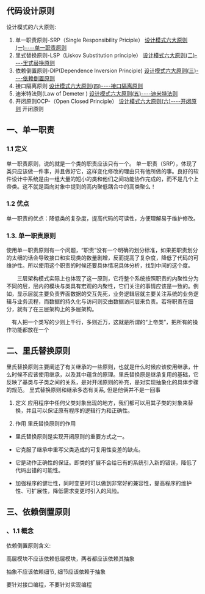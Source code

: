 ## 代码设计原则
设计模式的六大原则:
1. 单一职责原则-SRP（Single Responsibility Priciple）
[设计模式六大原则(一)----单一职责原则](https://mp.weixin.qq.com/s/gxUQR0BvjaRo4diGW8Ok0Q)
2. 里式替换原则-LSP（Liskov Substitution principle）
[设计模式六大原则(二)----里式替换原则](https://mp.weixin.qq.com/s/EodkS62tkePqrsm4GGqZtw)
3. 依赖倒置原则-DIP(Dependence Inversion Principle)
[设计模式六大原则(三)----依赖倒置原则](https://mp.weixin.qq.com/s/3zit0c76mYnoR_yWesTaxA)
4. 接口隔离原则
[设计模式六大原则(四)----接口隔离原则](https://mp.weixin.qq.com/s/YMD0Bx-Bvj_HsWwdvkjpcw)
5. 迪米特法则(Law of Demeter )
[设计模式六大原则(五)----迪米特法则](https://mp.weixin.qq.com/s/ZEZyYaUFAHCC-n2Zj52t6Q)
6. 开闭原则OCP-（Open Closed Principle）
[设计模式六大原则(六)----开闭原则](https://mp.weixin.qq.com/s/9hOTumeFqftOm2UD_Thkxw)
开闭原则
## 一、单一职责
### 1.1 定义
 单一职责原则，说的就是一个类的职责应该只有一个。
单一职责（SRP），体现了类只应该做一件事，并且做好它，这样变化修改的理由只有他所做的事。良好的软件设计中系统是由一组大量的短小的类和他们之间功能协作完成的，而不是几个上帝类。这不就是面向对象中提到的高内聚低耦合中的高类聚么！
### 1.2 优点 
单一职责的优点：降低类的复杂度，提高代码的可读性，方便理解易于维护修改。
### 1.3. 单一职责原则 
使用单一职责原则有一个问题，“职责”没有一个明确的划分标准，如果把职责划分的太细的话会导致接口和实现类的数量剧增，反而提高了复杂度，降低了代码的可维护性。所以使用这个职责的时候还要具体情况具体分析，找到中间的这个度。

　　三层架构模式实际上也体现了这一原则，它将整个系统按照职责的内聚性分为不同的层，层内的模块与类具有宏观的内聚性，它们关注的事情应该是一致的。例如，显示层就主要负责界面数据的交互先死，业务逻辑层就主要关注系统的业务逻辑与业务流程，而数据的持久化与访问则交由数据访问层来负责。若将职责在细分，就有了在三层架构上的多层架构。

　有人把一个类写的少则上千行，多则近万，这就是所谓的“上帝类”，把所有的操作功能都放在一个 

   
## 二、里氏替换原则
里氏替换原则主要阐述了有关继承的一些原则，也就是什么时候应该使用继承，什么时候不应该使用继承，以及其中蕴含的原理。里氏替换原是继承复用的基础，它反映了基类与子类之间的关系，是对开闭原则的补充，是对实现抽象化的具体步骤的规范。
里式替换原则和继承多态有关系, 但是他俩并不是一回事
1. 定义
应用程序中任何父类对象出现的地方，我们都可以用其子类的对象来替换，并且可以保证原有程序的逻辑行为和正确性。

2. 作用
里氏替换原则的作用
* 里氏替换原则是实现开闭原则的重要方式之一。

* 它克服了继承中重写父类造成的可复用性变差的缺点。

* 它是动作正确性的保证。即类的扩展不会给已有的系统引入新的错误，降低了代码出错的可能性。

* 加强程序的健壮性，同时变更时可以做到非常好的兼容性，提高程序的维护性、可扩展性，降低需求变更时引入的风险。

## 三、依赖倒置原则
### 、1.1 概念
依赖倒置原则含义:

高层模块不应该依赖低层模块，两者都应该依赖其抽象

抽象不应该依赖细节, 细节应该依赖于抽象

要针对接口编程，不要针对实现编程